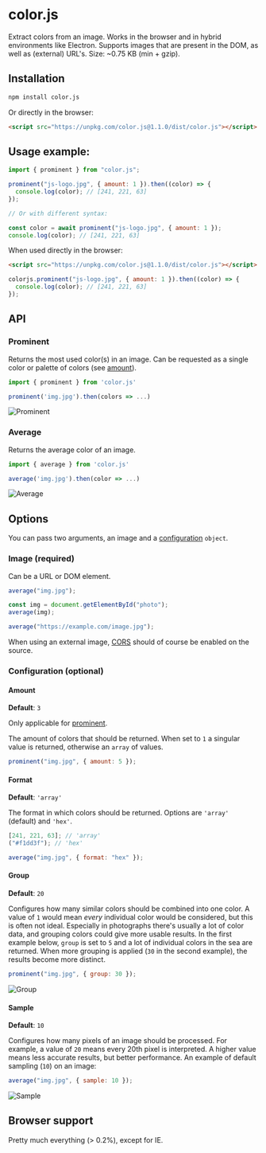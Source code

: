 # color.js

Extract colors from an image. Works in the browser and in hybrid environments like Electron. Supports images that are present in the DOM, as well as (external) URL's. Size: ~0.75 KB (min + gzip).

## Installation

```sh
npm install color.js
```

Or directly in the browser:

```html
<script src="https://unpkg.com/color.js@1.1.0/dist/color.js"></script>
```

## Usage example:

```js
import { prominent } from "color.js";

prominent("js-logo.jpg", { amount: 1 }).then((color) => {
  console.log(color); // [241, 221, 63]
});

// Or with different syntax:

const color = await prominent("js-logo.jpg", { amount: 1 });
console.log(color); // [241, 221, 63]
```

When used directly in the browser:

```html
<script src="https://unpkg.com/color.js@1.1.0/dist/color.js"></script>
```

```js
colorjs.prominent("js-logo.jpg", { amount: 1 }).then((color) => {
  console.log(color); // [241, 221, 63]
});
```

## API

### Prominent

Returns the most used color(s) in an image. Can be requested as a single color or palette of colors (see [amount](#amount)).

```js
import { prominent } from 'color.js'

prominent('img.jpg').then(colors => ...)
```

![Prominent](img/prominent.jpg)

### Average

Returns the average color of an image.

```js
import { average } from 'color.js'

average('img.jpg').then(color => ...)
```

![Average](img/average.jpg)

## Options

You can pass two arguments, an image and a [configuration](#configuration-optional) `object`.

### Image (required)

Can be a URL or DOM element.

```js
average("img.jpg");
```

```js
const img = document.getElementById("photo");
average(img);
```

```js
average("https://example.com/image.jpg");
```

When using an external image, [CORS](https://enable-cors.org/) should of course be enabled on the source.

### Configuration (optional)

#### Amount

**Default**: `3`

Only applicable for [prominent](#prominent).

The amount of colors that should be returned. When set to `1` a singular value is returned, otherwise an `array` of values.

```js
prominent("img.jpg", { amount: 5 });
```

#### Format

**Default**: `'array'`

The format in which colors should be returned. Options are `'array'` (default) and `'hex'`.

```js
[241, 221, 63]; // 'array'
("#f1dd3f"); // 'hex'
```

```js
average("img.jpg", { format: "hex" });
```

#### Group

**Default**: `20`

Configures how many similar colors should be combined into one color. A value of `1` would mean _every_ individual color would be considered, but this is often not ideal. Especially in photographs there's usually a lot of color data, and grouping colors could give more usable results. In the first example below, `group` is set to `5` and a lot of individual colors in the sea are returned. When more grouping is applied (`30` in the second example), the results become more distinct.

```js
prominent("img.jpg", { group: 30 });
```

![Group](img/group.jpg)

#### Sample

**Default**: `10`

Configures how many pixels of an image should be processed. For example, a value of `20` means every 20th pixel is interpreted. A higher value means less accurate results, but better performance. An example of default sampling (`10`) on an image:

```js
average("img.jpg", { sample: 10 });
```

![Sample](img/sample.jpg)

## Browser support

Pretty much everything (> 0.2%), except for IE.
